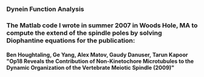 ### Dynein Function Analysis

### The Matlab code I wrote in summer 2007 in Woods Hole, MA to compute the extend of the spindle poles by solving Diophantine equations for the publication:

#### Ben Houghtaling, Ge Yang, Alex Matov, Gaudy Danuser, Tarun Kapoor "Op18 Reveals the Contribution of Non-Kinetochore Microtubules to the Dynamic Organization of the Vertebrate Meiotic Spindle (2009)"

